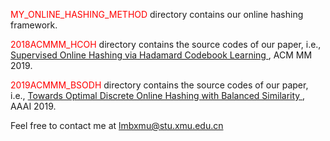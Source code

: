 <font color="#FF000">MY_ONLINE_HASHING_METHOD</font> directory contains our online hashing framework.

<font color="#FF000">2018ACMMM_HCOH</font> directory contains the source codes of our paper, i.e., <a href="https://dl.acm.org/citation.cfm?id=3240519">Supervised Online Hashing via Hadamard Codebook Learning </a>, ACM MM 2019. 

<font color="#FF000">2019ACMMM_BSODH</font> directory contains the source codes of our paper, i.e., <a href ="https://arxiv.org/abs/1901.10185">Towards Optimal Discrete Online Hashing with Balanced Similarity </a>, AAAI 2019.

Feel free to contact me at lmbxmu@stu.xmu.edu.cn

